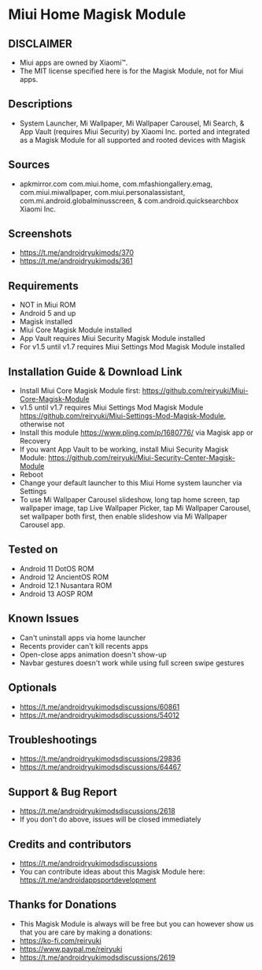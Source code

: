 # Miui Home Magisk Module

## DISCLAIMER
- Miui apps are owned by Xiaomi™.
- The MIT license specified here is for the Magisk Module, not for Miui apps.

## Descriptions
- System Launcher, Mi Wallpaper, Mi Wallpaper Carousel, Mi Search, & App Vault (requires Miui Security) by Xiaomi Inc. ported and integrated as a Magisk Module for all supported and rooted devices with Magisk

## Sources
- apkmirror.com com.miui.home, com.mfashiongallery.emag, com.miui.miwallpaper, com.miui.personalassistant, com.mi.android.globalminusscreen, & com.android.quicksearchbox Xiaomi Inc.

## Screenshots
- https://t.me/androidryukimods/370
- https://t.me/androidryukimods/361

## Requirements
- NOT in Miui ROM
- Android 5 and up
- Magisk installed
- Miui Core Magisk Module installed
- App Vault requires Miui Security Magisk Module installed
- For v1.5 until v1.7 requires Miui Settings Mod Magisk Module installed

## Installation Guide & Download Link
- Install Miui Core Magisk Module first: https://github.com/reiryuki/Miui-Core-Magisk-Module
- v1.5 until v1.7 requires Miui Settings Mod Magisk Module https://github.com/reiryuki/Miui-Settings-Mod-Magisk-Module, otherwise not
- Install this module https://www.pling.com/p/1680776/ via Magisk app or Recovery
- If you want App Vault to be working, install Miui Security Magisk Module: https://github.com/reiryuki/Miui-Security-Center-Magisk-Module
- Reboot
- Change your default launcher to this Miui Home system launcher via Settings
- To use Mi Wallpaper Carousel slideshow, long tap home screen, tap wallpaper image, tap Live Wallpaper Picker, tap Mi Wallpaper Carousel, set wallpaper both first, then enable slideshow via Mi Wallpaper Carousel app.

## Tested on
- Android 11 DotOS ROM
- Android 12 AncientOS ROM
- Android 12.1 Nusantara ROM
- Android 13 AOSP ROM

## Known Issues
- Can't uninstall apps via home launcher
- Recents provider can't kill recents apps
- Open-close apps animation doesn't show-up
- Navbar gestures doesn't work while using full screen swipe gestures

## Optionals
- https://t.me/androidryukimodsdiscussions/60861
- https://t.me/androidryukimodsdiscussions/54012

## Troubleshootings
- https://t.me/androidryukimodsdiscussions/29836
- https://t.me/androidryukimodsdiscussions/64467

## Support & Bug Report
- https://t.me/androidryukimodsdiscussions/2618
- If you don't do above, issues will be closed immediately

## Credits and contributors
- https://t.me/androidryukimodsdiscussions
- You can contribute ideas about this Magisk Module here: https://t.me/androidappsportdevelopment

## Thanks for Donations
- This Magisk Module is always will be free but you can however show us that you are care by making a donations:
- https://ko-fi.com/reiryuki
- https://www.paypal.me/reiryuki
- https://t.me/androidryukimodsdiscussions/2619


